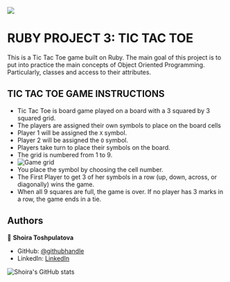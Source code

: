 
![](https://img.shields.io/badge/Microverse-blueviolet)

# RUBY PROJECT 3: TIC TAC TOE
This is a Tic Tac Toe game built on Ruby. The main goal of this project is to put into practice the main concepts of Object Oriented Programming. Particularly, classes and access to their attributes. 


## TIC TAC TOE GAME INSTRUCTIONS

* Tic Tac Toe is board game played on a board with a 3 squared by 3 squared grid.
* The players are assigned their own symbols to place on the board cells
* Player 1 will be assigned the `X` symbol.
* Player 2 will be assigned the `O` symbol.
* Players take turn to place their symbols on the board.
* The grid is numbered from 1 to 9.
*   ![Game grid](game_grid.png)
* You place the symbol by choosing the cell number.
* The  First Player to get 3 of her symbols in a row (up, down, across, or diagonally) wins the game.
* When all 9 squares are full, the game is over. If no player has 3 marks in a row, the game ends in a tie.


## Authors

👤 **Shoira Toshpulatova**

- GitHub: [@githubhandle](https://github.com/shoirata)
- LinkedIn: [LinkedIn](https://www.linkedin.com/in/shoira-tashpulatova-bab4a7122/)

![Shoira's GitHub stats](https://github-readme-stats.vercel.app/api?username=shoirata&count_private=true&theme=dark&show_icons=true)